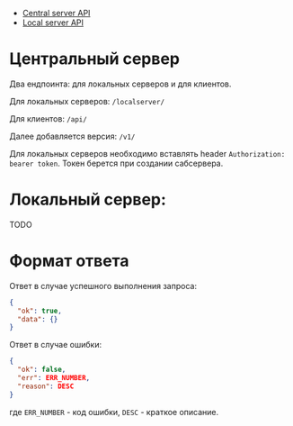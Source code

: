 - [Central server API](api/central_server.md)
- [Local server API](local_server.md)

# Центральный сервер
Два ендпоинта: для локальных серверов и для клиентов.

Для локальных серверов: `/localserver/`

Для клиентов: `/api/`

Далее добавляется версия: `/v1/`

Для локальных серверов необходимо вставлять header `Authorization: bearer token`. Токен берется при создании сабсервера.


# Локальный сервер:
TODO

# Формат ответа
Ответ в случае успешного выполнения запроса:
```json
{
  "ok": true,
  "data": {}
}
```
Ответ в случае ошибки:
```json
{
  "ok": false,
  "err": ERR_NUMBER,
  "reason": DESC
}
```
где `ERR_NUMBER` - код ошибки, `DESC` - краткое описание.
